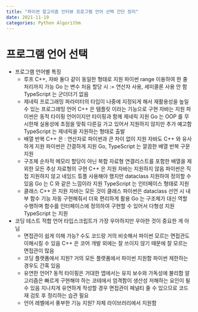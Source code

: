 ```yaml
---
title: "파이썬 알고리즘 인터뷰 프로그램 언어 선택 간단 정리"
date: 2021-11-19
categories: Python Algorithm
---
```


# 프로그램 언어 선택

- 프로그램 언어별 특징
  - 루프
    C++, 자바 둘다 같이 동일한 형태로 지원
    파이썬 range 이용하여 한 줄 처리까지 가능
    Go 는 변수 처음 할당 시 := 연산자 사용, 세미콜론 사용 안 함
    TypeScript 는 군더더기 없음
  - 제네릭 프로그래밍
    파라미터의 타입이 나중에 지정되게 해서 재활용성을 높일 수 있는 프로그래밍 언어
    C++ 은 템플릿 이라는 기능으로 구현
    자바는 지원
    파이썬은 동적 타이핑 언어이지만 타이핑과 함께 제네릭 지원
    Go 는 OOP 를 무시한채 실용성에 초점을 맞춰 다른길 가고 있어서 지원하지 않지만 추가 예고함
    TypeScript 는 제네릭을 지원하는 형태로 출발
  - 배열 반복
    C++ 은 : 연산자로 파이썬과 큰 차이 없이 지원
    자바도 C++ 와 유사하게 지원
    파이썬은 간결하게 지원
    Go, TypeScript 는 깔끔한 배열 반복 구문 지원
  - 구조체
    순차적 메모리 할당이 아닌 복합 자료형
    연결리스트를 포함한 배열을 제외한 모든 추상 자료형의 구현
    C++ 은 지원
    자바는 지원하지 않음
    파이썬은 직접 지원하지 않고 네임드 튜플 사용해야 했지만 dataclass 지원하여 정의할 수 있음
    Go 는 C 와 같은 느낌이라 지원
    TypeScript 는 인터페이스 형태로 지원
  - 클래스
    C++ 은 지원
    자바는 모든 것이 클래스
    파이썬은 dataclass 선언 시 내부 함수 기능 자동 구현해줘서 더욱 편리하게 활용
    Go 는 구조체가 대신 역할 수행하며 함수를 인터페이스에 정의하여 구현할 수 있어서 다형성 지원
    TypeScript 는 지원
- 코딩 테스트 적합 언어
  타입스크립트가 가장 우아하지만 우아한 것이 중요한 게 아님
  - 면접관이 쉽게 이해 가능?
    수도 코드랑 거의 비슷해서 파이썬 모르는 면접관도 이해시킬 수 있음
    C++ 은 코어 개발 외에는 잘 쓰이지 않기 때문에 잘 모르는 면접관이 많음
  - 코딩 플랫폼에서 지원?
    거의 모든 플랫폼에서 파이썬 지원함
    파이썬 제한하는 경우도 간혹 있음
  - 유연한 언어?
    동적 타이핑은 거대한 앱에서는 유지 보수와 가독성에 불리함
    알고리즘은 빠르게 구현해야 하는 코테에서 엄격함이 생산성 저해하는 요인이 될 수 있음
    지나치게 유연하게 작성할 경우 면접관이 페널티 줄 수 있으므로 코드 재 검토 후 정리하는 습관 필요
  - 언어 레벨에서 풍부한 기능 지원?
    자체 라이브러리에서 지원함
